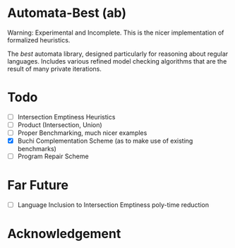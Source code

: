 # Automata-Best (ab)
Warning: Experimental and Incomplete. This is the nicer implementation of formalized heuristics.  

The *best* automata library, designed particularly for reasoning about regular languages. Includes various refined model checking algorithms that are the result of many private iterations.

# Todo
- [ ] Intersection Emptiness Heuristics
- [ ] Product (Intersection, Union)
- [ ] Proper Benchmarking, much nicer examples
- [x] Buchi Complementation Scheme (as to make use of existing benchmarks)
- [ ] Program Repair Scheme

# Far Future
- [ ] Language Inclusion to Intersection Emptiness poly-time reduction

# Acknowledgement
